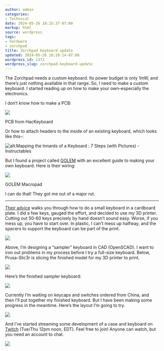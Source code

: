```yaml
---
author: admin
categories:
- Technical
date: 2024-05-26 18:25:37-07:00
markup: html
source: wordpress
tags:
- hardware
- zorchpad
title: Zorchpad keyboard update
updated: 2024-05-26 18:28:14-07:00
wordpress_id: 1372
wordpress_slug: zorchpad-keyboard-update
---
```

The Zorchpad needs a custom keyboard. Its power budget is only 1mW, and there’s just nothing available in that range. So, I need to make a custom keyboard. I started reading up on how to make your own–especially the electronics.

I don’t know how to make a PCB:

![](https://blog.za3k.com/wp-content/uploads/2024/05/image-1.png)

PCB from HacKeyboard

Or how to attach headers to the inside of an existing keyboard, which looks like this–:

![alt:Mapping the Innards of a Keyboard : 7 Steps (with Pictures) - Instructables](https://content.instructables.com/FOM/VMTN/HZN0VZGV/FOMVMTNHZN0VZGV.jpg?auto=webp&frame=1&width=2100)

But I found a project called [GOLEM](https://golem.hu/guide/keyboard-build-logs/) with an excellent guide to making your own keyboard. Here is their wiring:

![](https://blog.za3k.com/wp-content/uploads/2024/05/image.png)

GOLEM Macropad

I can do that! They got me out of a major rut.

---

[Their advice](https://golem.hu/guide/first-macropad) walks you through how to do a small keyboard in a cardboard plate. I did a few keys, gauged the effort, and decided to use my 3D printer. Cutting out 50-60 keys precisely by hand doesn’t sound easy. Worse, if you mess up, you have to start over. In plastic, I can’t mess up halfway, and the spacers to support the keyboard can be part of the print.

[![](https://blog.za3k.com/wp-content/uploads/2024/05/2024-05-20-233106_2560x1440_scrot-1024x576.png)](https://blog.za3k.com/wp-content/uploads/2024/05/2024-05-20-233106_2560x1440_scrot.png)

Above, I’m designing a “sampler” keyboard in CAD (OpenSCAD). I want to iron out problems in my process before I try a full-size keyboard. Below, Prusa-Slic3r is slicing the finished model for my 3D printer to print.

[![](https://blog.za3k.com/wp-content/uploads/2024/05/2024-05-20-235849_1920x1080_scrot-1024x576.png)](https://blog.za3k.com/wp-content/uploads/2024/05/2024-05-20-235849_1920x1080_scrot.png)

Here’s the finished sampler keyboard:

[![](https://blog.za3k.com/wp-content/uploads/2024/05/tiny_keyboard2-1-1024x747.jpg)](https://blog.za3k.com/wp-content/uploads/2024/05/tiny_keyboard2-1.jpg)

Currently I’m waiting on keycaps and switches ordered from China, and then I’ll put together my finished keyboard. But I have been making some progress in the meantime. Here’s the layout I’m going to try.

[![](https://blog.za3k.com/wp-content/uploads/2024/05/keyboard57.png)](https://blog.za3k.com/wp-content/uploads/2024/05/keyboard57.png)

And I’ve started streaming some development of a case and keyboard on [Twitch](https://www.twitch.tv/za3k) (Tue/Thu 12pm noon, EDT). Feel free to join! Anyone can watch, but you need an account to chat.

[![](https://blog.za3k.com/wp-content/uploads/2024/05/stream-1024x576.png)](https://blog.za3k.com/wp-content/uploads/2024/05/stream.png)
